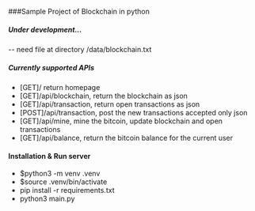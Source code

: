 ###Sample Project of Blockchain in python

##### Under development...
-- need file at directory /data/blockchain.txt


##### Currently supported APIs
- [GET]/ return homepage
- [GET]/api/blockchain, return the blockchain as json
- [GET]/api/transaction, return open transactions as json
- [POST]/api/transaction, post the new transactions accepted only json
- [GET]/api/mine, mine the bitcoin, update blockchain and open transactions
- [GET]/api/balance, return the bitcoin balance for the current user

#### Installation & Run server
- $python3 -m venv .venv
- $source .venv/bin/activate
- pip install -r requirements.txt
- python3 main.py